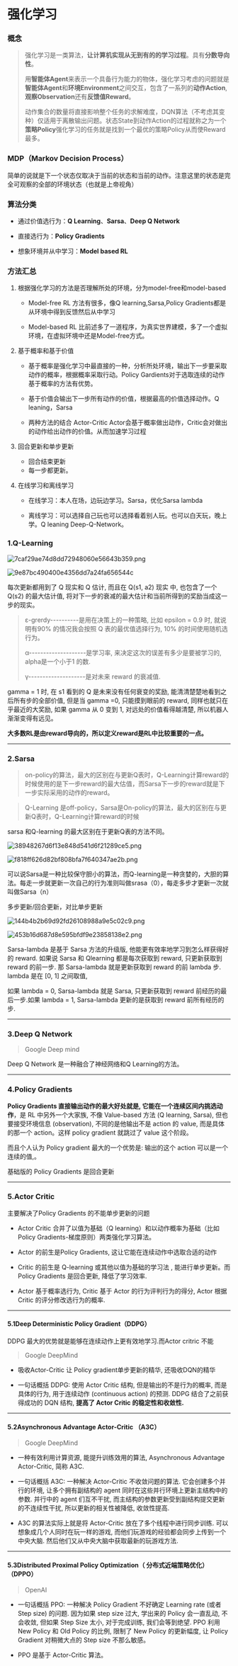 

# 强化学习

### 概念

> 强化学习是一类算法，**让计算机实现从无到有的的学习过程**。具有**分数导向性**。
>
> 用**智能体Agent**来表示一个具备行为能力的物体，强化学习考虑的问题就是**智能体Agent**和**环境Environment**之间交互，包含了一系列的**动作Action**,**观察Observation**还有**反馈值Reward**。
>
> 动作集合的数量将直接影响整个任务的求解难度，DQN算法（不考虑其变种）仅适用于离散输出问题。状态State到动作Action的过程就称之为一个**策略Policy**强化学习的任务就是找到一个最优的策略Policy从而使Reward最多。

### MDP（Markov Decision Process）

简单的说就是下一个状态仅取决于当前的状态和当前的动作。注意这里的状态是完全可观察的全部的环境状态（也就是上帝视角）

### 算法分类

* 通过价值选行为：**Q Learning**、**Sarsa**、**Deep Q Network** 

* 直接选行为：**Policy Gradients**

* 想象环境并从中学习：**Model based RL**

### 方法汇总

1. 根据强化学习的方法是否理解所处的环境，分为model-free和model-based

	* Model-free RL 方法有很多，像Q learning,Sarsa,Policy Gradients都是从环境中得到反馈然后从中学习

	* Model-based RL 比前述多了一道程序，为真实世界建模，多了一个虚拟环境，在虚拟环境中还是Model-free方式。

2. 基于概率和基于价值

	* 基于概率是强化学习中最直接的一种，分析所处环境，输出下一步要采取动作的概率，根据概率采取行动。Policy Gardients对于选取连续的动作基于概率的方法有优势。

	* 基于价值会输出下一步所有动作的价值，根据最高的价值选择动作。Q leaning，Sarsa

	* 两种方法的结合 Actor-Critic Actor会基于概率做出动作，Critic会对做出的动作给出动作的价值。从而加速学习过程

3. 回合更新和单步更新
	* 回合结束更新
	* 每一步都更新。

4. 在线学习和离线学习

	* 在线学习：本人在场，边玩边学习。Sarsa，优化Sarsa lambda
	
	* 离线学习：可以选择自己玩也可以选择看着别人玩。也可以白天玩，晚上学。Q leaning Deep-Q-Network。

### 1.Q-Learning

![7caf29ae74d8dd72948060e56643b359.png](image/7caf29ae74d8dd72948060e56643b359.png)

![9e87bc490400e4356dd7a24fa656544c](/home/tqr/Study-Notes/强化学习/image/9e87bc490400e4356dd7a24fa656544c.png)

每次更新都用到了 Q 现实和 Q 估计, 而且在 Q(s1, a2) 现实 中, 也包含了一个 Q(s2) 的最大估计值, 将对下一步的衰减的最大估计和当前所得到的奖励当成这一步的现实。

> ε-grerdy----------是用在决策上的一种策略, 比如 epsilon = 0.9 时, 就说明有90% 的情况我会按照 Q 表的最优值选择行为, 10% 的时间使用随机选行为。
>
> α--------------------是学习率, 来决定这次的误差有多少是要被学习的, alpha是一个小于1 的数. 
>
> γ--------------------是对未来 reward 的衰减值.

gamma = 1 时, 在 s1 看到的 Q 是未来没有任何衰变的奖励, 能清清楚楚地看到之后所有步的全部价值, 但是当 gamma =0, 只能摸到眼前的 reward, 同样也就只在乎最近的大奖励, 如果 gamma 从 0 变到 1, 对远处的价值看得越清楚, 所以机器人渐渐变得有远见。

**大多数RL是由reward导向的，所以定义reward是RL中比较重要的一点。**

------

### 2.Sarsa

> on-policy的算法，最大的区别在与更新Q表时，Q-Learning计算reward的时候使用的是下一步reward的最大估值，而Sarsa下一步的reward就是下一步实际采用的动作的reward。

> Q-Learning 是off-policy，Sarsa是On-policy的算法，最大的区别在与更新Q表时，Q-Learning计算reward的时候

sarsa 和Q-learning 的最大区别在于更新Q表的方法不同。

![38948267d6f13e848d541d6f21289ce5.png](image/38948267d6f13e848d541d6f21289ce5.png)

![f818ff626d82bf808bfa7f640347ae2b.png](image/f818ff626d82bf808bfa7f640347ae2b.png)

可以说Sarsa是一种比较保守胆小的算法，而Q-learning是一种贪婪的，大胆的算法。每走一步就更新一次自己的行为准则叫做srasa（0），每走多步才更新一次就叫做Sarsa（n）

多步更新/回合更新，对比单步更新

![144b4b2b69d92fd26108988a9e5c02c9.png](image/144b4b2b69d92fd26108988a9e5c02c9.png)

![453b16d687d8e595bfdf9e23858138e2.png](image/453b16d687d8e595bfdf9e23858138e2.png)

Sarsa-lambda 是基于 Sarsa 方法的升级版, 他能更有效率地学习到怎么样获得好的 reward. 如果说 Sarsa 和 Qlearning 都是每次获取到 reward, 只更新获取到 reward 的前一步. 那 Sarsa-lambda 就是更新获取到 reward 的前 lambda 步. lambda 是在 [0, 1] 之间取值,

如果 lambda = 0, Sarsa-lambda 就是 Sarsa, 只更新获取到 reward 前经历的最后一步.如果 lambda = 1, Sarsa-lambda 更新的是获取到 reward 前所有经历的步.

--------

### 3.Deep Q Network

> Google Deep mind 

Deep Q Network 是一种融合了神经网络和Q Learning的方法。

---------

### 4.Policy Gradients

**Policy Gradients 直接输出动作的最大好处就是, 它能在一个连续区间内挑选动作**，是 RL 中另外一个大家族, 不像 Value-based 方法 (Q learning, Sarsa), 但也要接受环境信息 (observation), 不同的是他输出不是 action 的 value, 而是具体的那一个 action。这样 policy gradient 就跳过了 value 这个阶段。 

而且个人认为 Policy gradient 最大的一个优势是: 输出的这个 action 可以是一个连续的值,。

基础版的 Policy Gradients 是回合更新

-----------------

### 5.Actor Critic

主要解决了Policy Gradients 的不能单步更新的问题

* Actor Critic 合并了以值为基础（Q learning）和以动作概率为基础（比如 Policy Gradients-梯度原则）两类强化学习算法。

* Actor 的前生是Policy Gradients, 这让它能在连续动作中选取合适的动作

* Critic 的前生是 Q-learning 或其他以值为基础的学习法 , 能进行单步更新。而 Policy Gradients 是回合更新, 降低了学习效率.

* Actor 基于概率选行为, Critic 基于 Actor 的行为评判行为的得分, Actor 根据 Critic 的评分修改选行为的概率.

------------------

#### 5.1Deep Deterministic Policy Gradient（DDPG）

 DDPG 最大的优势就是能够在连续动作上更有效地学习.而Actor critric 不能

>Google DeepMind

* 吸收Actor-Critic 让 Policy gradient单步更新的精华, 还吸收DQN的精华

* 一句话概括 DDPG: 使用 Actor Critic 结构, 但是输出的不是行为的概率, 而是具体的行为, 用于连续动作 (continuous action) 的预测. DDPG 结合了之前获得成功的 DQN 结构, **提高了 Actor Critic 的稳定性和收敛性.**

------------------

#### 5.2Asynchronous Advantage Actor-Critic （A3C）

> Google DeepMind

* 一种有效利用计算资源, 能提升训练效用的算法, Asynchronous Advantage Actor-Critic, 简称 A3C.

* 一句话概括 A3C: 一种解决 Actor-Critic 不收敛问题的算法. 它会创建多个并行的环境, 让多个拥有副结构的 agent 同时在这些并行环境上更新主结构中的参数. 并行中的 agent 们互不干扰, 而主结构的参数更新受到副结构提交更新的不连续性干扰, 所以更新的相关性被降低, 收敛性提高.
* A3C 的算法实际上就是将 Actor-Critic 放在了多个线程中进行同步训练. 可以想象成几个人同时在玩一样的游戏, 而他们玩游戏的经验都会同步上传到一个中央大脑. 然后他们又从中央大脑中获取最新的玩游戏方法.

-----

#### 5.3Distributed Proximal Policy Optimization（ 分布式近端策略优化）（DPPO）

> OpenAI 

* 一句话概括 PPO: 一种解决 Policy Gradient 不好确定 Learning rate (或者 Step size) 的问题. 因为如果 step size 过大, 学出来的 Policy 会一直乱动, 不会收敛, 但如果 Step Size 太小, 对于完成训练, 我们会等到绝望. PPO 利用 New Policy 和 Old Policy 的比例, 限制了 New Policy 的更新幅度, 让 Policy Gradient 对稍微大点的 Step size 不那么敏感。

* PPO 是基于 Actor-Critic 算法。

